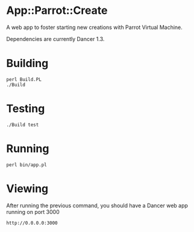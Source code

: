 # App::Parrot::Create

A web app to foster starting new creations with Parrot Virtual Machine.

Dependencies are currently Dancer 1.3.

# Building

    perl Build.PL
    ./Build

# Testing

    ./Build test

# Running

    perl bin/app.pl

# Viewing

After running the previous command, you should have a Dancer web app running on port 3000

    http://0.0.0.0:3000
